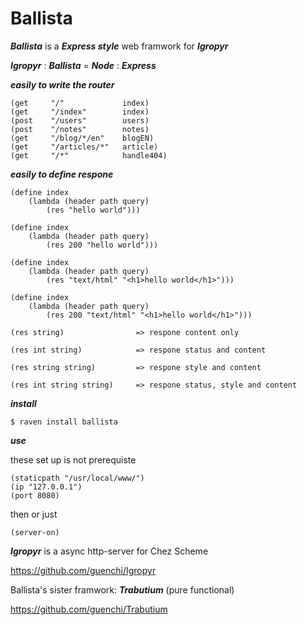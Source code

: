 # Ballista

***Ballista*** is a ***Express style*** web framwork for ***Igropyr***

***Igropyr*** : ***Ballista*** = ***Node*** : ***Express***

***easily to write the router***

```
(get     "/"             index)
(get     "/index"        index)
(post    "/users"        users)
(post    "/notes"        notes)
(get     "/blog/*/en"    blogEN)
(get     "/articles/*"   article)
(get     "/*"            handle404)
```

***easily to define respone***

```
(define index
    (lambda (header path query)
        (res "hello world")))

(define index
    (lambda (header path query)
        (res 200 "hello world")))

(define index
    (lambda (header path query)
        (res "text/html" "<h1>hello world</h1>")))
        
(define index
    (lambda (header path query)
        (res 200 "text/html" "<h1>hello world</h1>")))
```


```
(res string)                => respone content only

(res int string)            => respone status and content

(res string string)         => respone style and content

(res int string string)     => respone status, style and content
```

***install***

`$ raven install ballista`



***use***


these set up is not prerequiste
```
(staticpath "/usr/local/www/")
(ip "127.0.0.1")
(port 8080)
```
then or just
```
(server-on)
```

***Igropyr*** is a async http-server for Chez Scheme

https://github.com/guenchi/Igropyr

Ballista's sister framwork: ***Trabutium*** (pure functional)

https://github.com/guenchi/Trabutium
